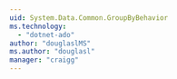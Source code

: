 ```yaml
---
uid: System.Data.Common.GroupByBehavior
ms.technology: 
  - "dotnet-ado"
author: "douglaslMS"
ms.author: "douglasl"
manager: "craigg"
---
```

